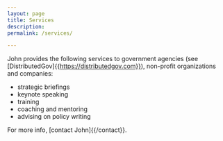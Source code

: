 ```yaml
---
layout: page
title: Services
description: 
permalink: /services/

---
```


John provides the following services to government agencies (see [DistributedGov]{{https://distributedgov.com}}), non-profit organizations and companies:
* strategic briefings
* keynote speaking
* training 
* coaching and mentoring
* advising on policy writing

For more info, [contact John]{{/contact}}. 
